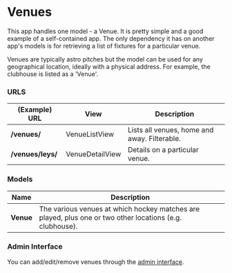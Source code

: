 # Venues

This app handles one model - a Venue. It is pretty simple and a good example of a self-contained app. The only dependency it has on another app's models is for retrieving a list of fixtures for a particular venue.

Venues are typically astro pitches but the model can be used for any geographical location, ideally with a physical address. For example, the clubhouse is listed as a 'Venue'.

### URLS

|(Example) URL       |View            |Description                                 |
|--------------------|----------------|--------------------------------------------|
|**/venues/**        |VenueListView   |Lists all venues, home and away. Filterable.|
|**/venues/leys/**   |VenueDetailView |Details on a particular venue.              |

### Models

|Name       |Description    |
|-----------|----------------
|**Venue**  |The various venues at which hockey matches are played, plus one or two other locations (e.g. clubhouse).|

### Admin Interface

You can add/edit/remove venues through the [admin interface](http://www.cambridgesouthhockeyclub.co.uk/admin/venues/).
